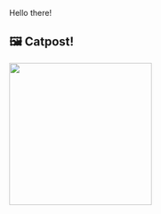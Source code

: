 Hello there!



## 🖼️ Catpost!

<sub>
    <img src="https://cdn2.thecatapi.com/images/efj.jpg" height="256">
</sub>

